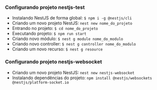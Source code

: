 ### Configurando projeto nestjs-test

- Instalando NestJS de forma global: `$ npm i -g @nestjs/cli`
- Criando um novo projeto NestJS: `nest new nome_do_projeto`
- Entrando no projeto: `$ cd nome_do_projeto`
- Executando projeto: `$ npm run start`
- Criando novo módulo: `$ nest g module nome_do_modulo`
- Criando novo controller: `$ nest g controller nome_do_modulo`
- Criando um novo recurso: `$ nest g resource`

### Configurando projeto nestjs-websocket

- Criando um novo projeto NestJS: `nest new nestjs-websocket`
- Instalando dependências do projeto: `npm install @nestjs/websockets @nestjs/platform-socket.io`

